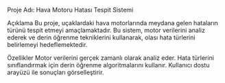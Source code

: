 Proje Adı: Hava Motoru Hatası Tespit Sistemi

Açıklama
Bu proje, uçaklardaki hava motorlarında meydana gelen hataların türünü tespit etmeyi amaçlamaktadır. 
Bu sistem, motor verilerini analiz ederek ve derin öğrenme tekniklerini kullanarak, olası hata türlerini belirlemeyi hedeflemektedir.

Özellikler
Motor verilerini gerçek zamanlı olarak analiz eder.
Hata türlerini sınıflandırmak için derin öğrenme algoritmalarını kullanır.
Kullanıcı dostu arayüzü ile sonuçları görselleştirir.

